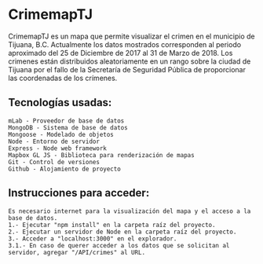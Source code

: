 CrimemapTJ
==========

CrimemapTJ es un mapa que permite visualizar el crimen en el municipio de Tijuana, B.C. Actualmente los datos mostrados corresponden al periodo aproximado del 25 de Diciembre de 2017 al 31 de Marzo de 2018. Los crimenes están distribuidos aleatoriamente en un rango sobre la ciudad de Tijuana por el fallo de la Secretaría de Seguridad Pública de proporcionar las coordenadas de los crímenes.

Tecnologías usadas:
-------------------
    mLab - Proveedor de base de datos
    MongoDB - Sistema de base de datos
    Mongoose - Modelado de objetos
    Node - Entorno de servidor
    Express - Node web framework
    Mapbox GL JS - Biblioteca para renderización de mapas
    Git - Control de versiones
    Github - Alojamiento de proyecto

Instrucciones para acceder:
---------------------------
    Es necesario internet para la visualización del mapa y el acceso a la base de datos.
    1.- Ejecutar "npm install" en la carpeta raíz del proyecto.
    2.- Ejecutar un servidor de Node en la carpeta raíz del proyecto.
    3.- Acceder a "localhost:3000" en el explorador.
    3.1.- En caso de querer acceder a los datos que se solicitan al servidor, agregar "/API/crimes" al URL.